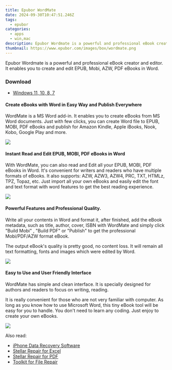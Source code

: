 ```yaml
---
title: Epubor WordMate
date: 2024-09-30T10:47:51.246Z
tags: 
  - epubor
categories: 
  - apps
  - win,mac
description: Epubor Wordmate is a powerful and professional eBook creator and editor. It enables you to create and edit EPUB, Mobi, AZW, PDF eBooks in Word.
thumbnail: https://www.epubor.com/images/box/wordmate.png
---
```


Epubor Wordmate is a powerful and professional eBook creator and editor. It enables you to create and edit EPUB, Mobi, AZW, PDF eBooks in Word.

### Download

- [Windows 11, 10, 8, 7](https://secure.2checkout.com/order/checkout.php?PRODS=4701321&QTY=1&AFFILIATE=108875&CART=2&CARD=2&DESIGN_TYPE=2CURRENCY=USD&ORDERSTYLE=nLWooJa5iLg=&PAY_TYPE=PAYPAL&OPTIONS4701321=WinWM1Y)

#### Create eBooks with Word in Easy Way and Publish Everywhere

WordMate is a MS Word add-in. It enables you to create eBooks from MS Word documents. Just with few clicks, you can create Word file to EPUB, MOBI, PDF eBooks and publish for Amazon Kindle, Apple iBooks, Nook, Kobo, Google Play and more.

![](https://www.epubor.com/ebook-editor.htmlimages/epubor-wordmate-features1.png)

#### Instant Read and Edit EPUB, MOBI, PDF eBooks in Word

With WordMate, you can also read and Edit all your EPUB, MOBI, PDF eBooks in Word. It's convenient for writers and readers who have multiple formats of eBooks. It also supports: AZW, AZW3, AZW4, PRC, TXT, HTMLz, TPZ, Topaz, etc. Just import all your own eBooks and easily edit the font and text format with word features to get the best reading experience.

![](https://www.epubor.com/ebook-editor.htmlimages/epubor-wordmate-features2.png)

#### Powerful Features and Professional Quality.

Write all your contents in Word and format it, after finished, add the eBook metadata, such as title, author, cover, ISBN with WordMate and simply click "Build Mobi" , "Build PDF" or "Publish" to get the professional Mobi/PDF/AZW format eBook.

The output eBook's quality is pretty good, no content loss. It will remain all text formatting, fonts and images which were edited by Word.

![](https://www.epubor.com/ebook-editor.htmlimages/epubor-wordmate-features3.png)

#### Easy to Use and User Friendly Interface

WordMate has simple and clean interface. It is specially designed for authors and readers to focus on writing, reading.

It is really convenient for those who are not very familiar with computer. As long as you know how to use Microsoft Word, this tiny eBook tool will be easy for you to handle. You don't need to learn any coding. Just enjoy to create your own eBooks.

![](https://www.epubor.com/ebook-editor.htmlimages/epubor-wordmate-features4.png)

<ins class="adsbygoogle"
      style="display:block"
      data-ad-client="ca-pub-7571918770474297"
      data-ad-slot="8358498916"
      data-ad-format="auto"
      data-full-width-responsive="true"></ins>

<span class="atpl-alsoreadstyle">Also read:</span>
<div><ul>
<li><a href="https://tools.techidaily.com/stellarinfo/data-recovery-ios/"><u>iPhone Data Recovery Software</u></a></li>
<li><a href="https://tools.techidaily.com/stellarinfo/repaire-for-excel/"><u>Stellar Repair for Excel</u></a></li>
<li><a href="https://tools.techidaily.com/stellarinfo/repair-for-pdf/"><u>Stellar Repair for PDF</u></a></li>
<li><a href="https://tools.techidaily.com/stellarinfo/file-repair-toolkit/"><u>Toolkit for File Repair</u></a></li>
</ul></div>

